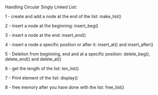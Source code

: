 Handling Circular Singly Linked List:

1 - create and add a node at the end of the list: make_list()

2 - insert a node at the beginning: insert_beg()

3 - insert a node at the end: insert_end()

4 - insert a node a specific position or after it: insert_at() and insert_after()

5 - Deletion from beginning, end and at a specific position: delete_beg(), delete_end() and delete_at()

6 - get the length of the list: len_list()

7 - Print element of the list: display()

8 - free memory after you have done with the list: free_list()

